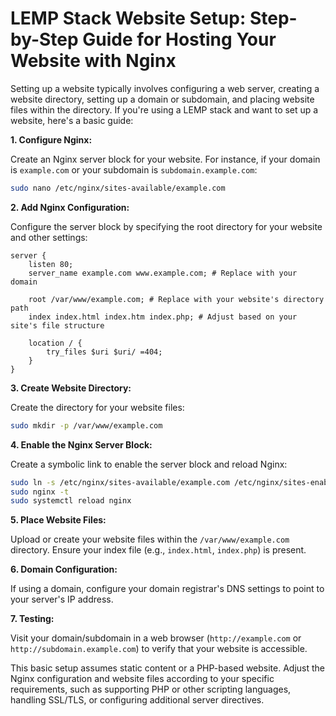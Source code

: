 # LEMP Stack Website Setup: Step-by-Step Guide for Hosting Your Website with Nginx

Setting up a website typically involves configuring a web server, creating a website directory, setting up a domain or subdomain, and placing website files within the directory.
If you're using a LEMP stack and want to set up a website, here's a basic guide:

**1. Configure Nginx:**

Create an Nginx server block for your website. For instance, if your domain is `example.com` or your subdomain is `subdomain.example.com`:

```bash
sudo nano /etc/nginx/sites-available/example.com
```

**2. Add Nginx Configuration:**

Configure the server block by specifying the root directory for your website and other settings:

```nginx
server {
    listen 80;
    server_name example.com www.example.com; # Replace with your domain

    root /var/www/example.com; # Replace with your website's directory path
    index index.html index.htm index.php; # Adjust based on your site's file structure

    location / {
        try_files $uri $uri/ =404;
    }
}
```

**3. Create Website Directory:**

Create the directory for your website files:

```bash
sudo mkdir -p /var/www/example.com
```

**4. Enable the Nginx Server Block:**

Create a symbolic link to enable the server block and reload Nginx:

```bash
sudo ln -s /etc/nginx/sites-available/example.com /etc/nginx/sites-enabled/
sudo nginx -t
sudo systemctl reload nginx
```

**5. Place Website Files:**

Upload or create your website files within the `/var/www/example.com` directory. Ensure your index file (e.g., `index.html`, `index.php`) is present.

**6. Domain Configuration:**

If using a domain, configure your domain registrar's DNS settings to point to your server's IP address.

**7. Testing:**

Visit your domain/subdomain in a web browser (`http://example.com` or `http://subdomain.example.com`) to verify that your website is accessible.

This basic setup assumes static content or a PHP-based website. Adjust the Nginx configuration and website files according to your specific requirements, such as supporting PHP or other scripting languages, handling SSL/TLS, or configuring additional server directives.
